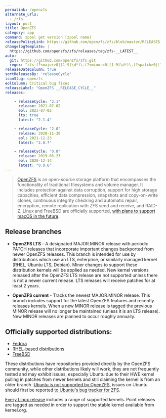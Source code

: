 ```yaml
---
permalink: /openzfs
alternate_urls:
  - /zfs
layout: post
title: OpenZFS
category: app
command: zpool get version [zpool name]
releasePolicyLink: https://github.com/openzfs/zfs/blob/master/RELEASES.md
changelogTemplate: |
  https://github.com/openzfs/zfs/releases/tag/zfs-__LATEST__
auto:
  git: https://github.com/openzfs/zfs.git
  regex: ^zfs-(?<major>0|[1-9]\d*)\.(?<minor>0|[1-9]\d*)\.(?<patch>0|[1-9]\d*)$
releaseDateColumn: true
sortReleasesBy: 'releaseCycle'
iconSlug: openzfs
eolColumn: Critical bug fixes
releaseLabel: "OpenZFS __RELEASE_CYCLE__"
releases:

    - releaseCycle: "2.1"
      release: 2021-07-02
      eol: 2023-07-02
      lts: true
      latest: "2.1.4"

    - releaseCycle: "2.0"
      release: 2020-11-30
      eol: 2021-12-23
      latest: "2.0.7"

    - releaseCycle: "0.8"
      release: 2019-06-23
      eol: 2020-12-14
      latest: "0.8.6"
---
```


> [OpenZFS](https://openzfs.github.io/openzfs-docs/) is an open-source storage platform that encompasses the functionality of traditional filesystems and volume manager. It includes protection against data corruption, support for high storage capacities, efficient data compression, snapshots and copy-on-write clones, continuous integrity checking and automatic repair, encryption, remote replication with ZFS send and receive, and RAID-Z. Linux and FreeBSD are officially supported, [with plans to support macOS in the future](https://github.com/openzfs/zfs/pull/12110).  

## Release branches

- **OpenZFS LTS** - A designated MAJOR.MINOR release with periodic PATCH releases that incorporate important changes backported from newer OpenZFS releases. This branch is intended for use by distributions which use an LTS, enterprise, or similarly managed kernel (RHEL, Ubuntu LTS, Debian). Minor changes to support these distribution kernels will be applied as needed. New kernel versions released after the OpenZFS LTS release are not supported unless there is not a newer current release. LTS releases will receive patches for at least 2 years. 

- **OpenZFS current** - Tracks the newest MAJOR.MINOR release. This branch includes support for the latest OpenZFS features and recently releases kernels. When a new MINOR release is tagged the previous MINOR release will no longer be maintained (unless it is an LTS release). New MINOR releases are planned to occur roughly annually.

## Officially supported distributions: 

- [Fedora](https://openzfs.github.io/openzfs-docs/Getting%20Started/Fedora/index.html)
- [RHEL-based distributions](https://openzfs.github.io/openzfs-docs/Getting%20Started/RHEL-based%20distro/index.html)
- [FreeBSD](https://openzfs.github.io/openzfs-docs/Getting%20Started/FreeBSD.html)

These distributions have repositories provided directly by the OpenZFS community, while other distributions likely will work, they are not frequently tested and may exhibit issues, especially Ubuntu due to their HWE kernel pulling in patches from newer kernels and still claiming the kernel is from an older branch. [Ubuntu is not supported by OpenZFS](https://github.com/openzfs/zfs/issues/10333), issues on Ubuntu should first be reported [to Ubuntu's bug tracker for ZFS](https://bugs.launchpad.net/ubuntu/+source/zfs-linux).

[Every Linux release][zol] includes a range of supported kernels. Point releases are tagged as needed in order to support the stable kernel available from kernel.org.

[zol]: https://zfsonlinux.org/ "ZFS On Linux"
